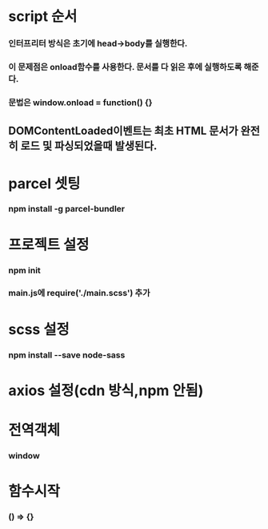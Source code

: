# script 순서
### 인터프리터 방식은 초기에 head->body를 실행한다.
### 이 문제점은 onload함수를 사용한다. 문서를 다 읽은 후에 실행하도록 해준다.
### 문법은 window.onload = function() {}
## DOMContentLoaded이벤트는 최초 HTML 문서가 완전히 로드 및 파싱되었을때 발생된다.

# parcel 셋팅
### npm install -g parcel-bundler
# 프로젝트 설정
### npm init
### main.js에 require('./main.scss') 추가
# scss 설정
### npm install --save node-sass
# axios 설정(cdn 방식,npm 안됨)
### <script src="https://unpkg.com/axios/dist/axios.min.js"></script>
# 전역객체
### window

# 함수시작
### () => {}
